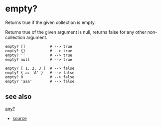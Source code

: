 
# empty?

Returns true if the given collection is empty.

Returns true of the given argument is null, returns false for any
other non-collection argument.

```
empty? []           # --> true
empty? {}           # --> true
empty? ''           # --> true
empty? null         # --> true

empty? [ 1, 2, 3 ]  # --> false
empty? { a: 'A' }   # --> false
empty? 0            # --> false
empty? 'aaa'        # --> false
```

## see also

[any?](any.md)


* [source](https://github.com/floraison/flor/tree/master/lib/flor/pcore/empty.rb)

